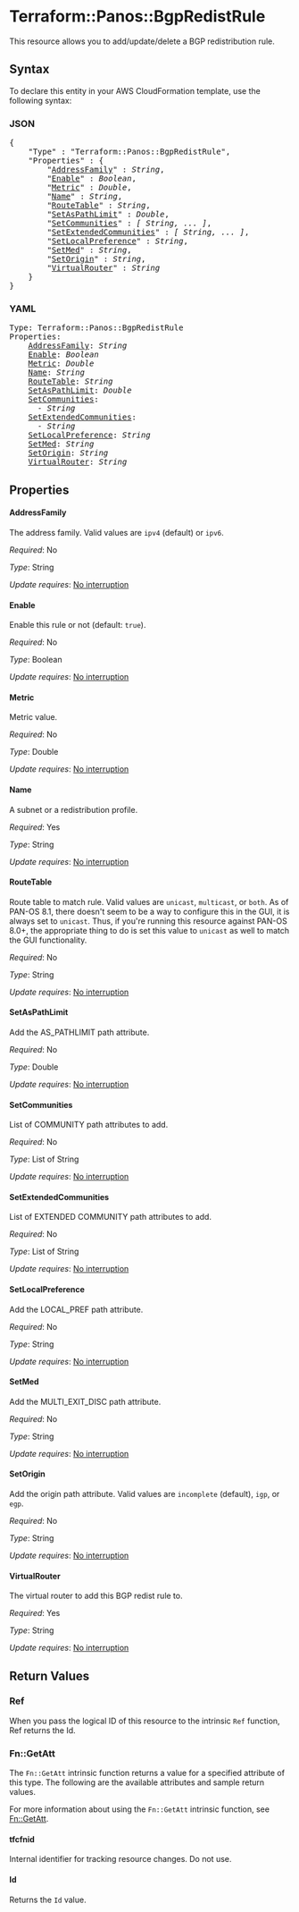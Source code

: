 # Terraform::Panos::BgpRedistRule

This resource allows you to add/update/delete a BGP redistribution rule.

## Syntax

To declare this entity in your AWS CloudFormation template, use the following syntax:

### JSON

<pre>
{
    "Type" : "Terraform::Panos::BgpRedistRule",
    "Properties" : {
        "<a href="#addressfamily" title="AddressFamily">AddressFamily</a>" : <i>String</i>,
        "<a href="#enable" title="Enable">Enable</a>" : <i>Boolean</i>,
        "<a href="#metric" title="Metric">Metric</a>" : <i>Double</i>,
        "<a href="#name" title="Name">Name</a>" : <i>String</i>,
        "<a href="#routetable" title="RouteTable">RouteTable</a>" : <i>String</i>,
        "<a href="#setaspathlimit" title="SetAsPathLimit">SetAsPathLimit</a>" : <i>Double</i>,
        "<a href="#setcommunities" title="SetCommunities">SetCommunities</a>" : <i>[ String, ... ]</i>,
        "<a href="#setextendedcommunities" title="SetExtendedCommunities">SetExtendedCommunities</a>" : <i>[ String, ... ]</i>,
        "<a href="#setlocalpreference" title="SetLocalPreference">SetLocalPreference</a>" : <i>String</i>,
        "<a href="#setmed" title="SetMed">SetMed</a>" : <i>String</i>,
        "<a href="#setorigin" title="SetOrigin">SetOrigin</a>" : <i>String</i>,
        "<a href="#virtualrouter" title="VirtualRouter">VirtualRouter</a>" : <i>String</i>
    }
}
</pre>

### YAML

<pre>
Type: Terraform::Panos::BgpRedistRule
Properties:
    <a href="#addressfamily" title="AddressFamily">AddressFamily</a>: <i>String</i>
    <a href="#enable" title="Enable">Enable</a>: <i>Boolean</i>
    <a href="#metric" title="Metric">Metric</a>: <i>Double</i>
    <a href="#name" title="Name">Name</a>: <i>String</i>
    <a href="#routetable" title="RouteTable">RouteTable</a>: <i>String</i>
    <a href="#setaspathlimit" title="SetAsPathLimit">SetAsPathLimit</a>: <i>Double</i>
    <a href="#setcommunities" title="SetCommunities">SetCommunities</a>: <i>
      - String</i>
    <a href="#setextendedcommunities" title="SetExtendedCommunities">SetExtendedCommunities</a>: <i>
      - String</i>
    <a href="#setlocalpreference" title="SetLocalPreference">SetLocalPreference</a>: <i>String</i>
    <a href="#setmed" title="SetMed">SetMed</a>: <i>String</i>
    <a href="#setorigin" title="SetOrigin">SetOrigin</a>: <i>String</i>
    <a href="#virtualrouter" title="VirtualRouter">VirtualRouter</a>: <i>String</i>
</pre>

## Properties

#### AddressFamily

The address family.  Valid values are
`ipv4` (default) or `ipv6`.

_Required_: No

_Type_: String

_Update requires_: [No interruption](https://docs.aws.amazon.com/AWSCloudFormation/latest/UserGuide/using-cfn-updating-stacks-update-behaviors.html#update-no-interrupt)

#### Enable

Enable this rule or not (default: `true`).

_Required_: No

_Type_: Boolean

_Update requires_: [No interruption](https://docs.aws.amazon.com/AWSCloudFormation/latest/UserGuide/using-cfn-updating-stacks-update-behaviors.html#update-no-interrupt)

#### Metric

Metric value.

_Required_: No

_Type_: Double

_Update requires_: [No interruption](https://docs.aws.amazon.com/AWSCloudFormation/latest/UserGuide/using-cfn-updating-stacks-update-behaviors.html#update-no-interrupt)

#### Name

A subnet or a redistribution profile.

_Required_: Yes

_Type_: String

_Update requires_: [No interruption](https://docs.aws.amazon.com/AWSCloudFormation/latest/UserGuide/using-cfn-updating-stacks-update-behaviors.html#update-no-interrupt)

#### RouteTable

Route table to match rule.  Valid
values are `unicast`, `multicast`, or `both`.  As of PAN-OS 8.1, there doesn't
seem to be a way to configure this in the GUI, it is always set to `unicast`.
Thus, if you're running this resource against PAN-OS 8.0+, the appropriate
thing to do is set this value to `unicast` as well to match the GUI functionality.

_Required_: No

_Type_: String

_Update requires_: [No interruption](https://docs.aws.amazon.com/AWSCloudFormation/latest/UserGuide/using-cfn-updating-stacks-update-behaviors.html#update-no-interrupt)

#### SetAsPathLimit

Add the AS_PATHLIMIT path attribute.

_Required_: No

_Type_: Double

_Update requires_: [No interruption](https://docs.aws.amazon.com/AWSCloudFormation/latest/UserGuide/using-cfn-updating-stacks-update-behaviors.html#update-no-interrupt)

#### SetCommunities

List of COMMUNITY path attributes to add.

_Required_: No

_Type_: List of String

_Update requires_: [No interruption](https://docs.aws.amazon.com/AWSCloudFormation/latest/UserGuide/using-cfn-updating-stacks-update-behaviors.html#update-no-interrupt)

#### SetExtendedCommunities

List of EXTENDED COMMUNITY path attributes to add.

_Required_: No

_Type_: List of String

_Update requires_: [No interruption](https://docs.aws.amazon.com/AWSCloudFormation/latest/UserGuide/using-cfn-updating-stacks-update-behaviors.html#update-no-interrupt)

#### SetLocalPreference

Add the LOCAL_PREF path attribute.

_Required_: No

_Type_: String

_Update requires_: [No interruption](https://docs.aws.amazon.com/AWSCloudFormation/latest/UserGuide/using-cfn-updating-stacks-update-behaviors.html#update-no-interrupt)

#### SetMed

Add the MULTI_EXIT_DISC path attribute.

_Required_: No

_Type_: String

_Update requires_: [No interruption](https://docs.aws.amazon.com/AWSCloudFormation/latest/UserGuide/using-cfn-updating-stacks-update-behaviors.html#update-no-interrupt)

#### SetOrigin

Add the origin path attribute.  Valid values are
`incomplete` (default), `igp`, or `egp`.

_Required_: No

_Type_: String

_Update requires_: [No interruption](https://docs.aws.amazon.com/AWSCloudFormation/latest/UserGuide/using-cfn-updating-stacks-update-behaviors.html#update-no-interrupt)

#### VirtualRouter

The virtual router to add this BGP
redist rule to.

_Required_: Yes

_Type_: String

_Update requires_: [No interruption](https://docs.aws.amazon.com/AWSCloudFormation/latest/UserGuide/using-cfn-updating-stacks-update-behaviors.html#update-no-interrupt)

## Return Values

### Ref

When you pass the logical ID of this resource to the intrinsic `Ref` function, Ref returns the Id.

### Fn::GetAtt

The `Fn::GetAtt` intrinsic function returns a value for a specified attribute of this type. The following are the available attributes and sample return values.

For more information about using the `Fn::GetAtt` intrinsic function, see [Fn::GetAtt](https://docs.aws.amazon.com/AWSCloudFormation/latest/UserGuide/intrinsic-function-reference-getatt.html).

#### tfcfnid

Internal identifier for tracking resource changes. Do not use.

#### Id

Returns the <code>Id</code> value.

